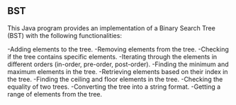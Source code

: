 # <h1 align="center"><BST-AVL-Tree></h1>



## BST
This Java program provides an implementation of a Binary Search Tree (BST) with the following functionalities:

-Adding elements to the tree.
-Removing elements from the tree.
-Checking if the tree contains specific elements.
-Iterating through the elements in different orders (in-order, pre-order, post-order).
-Finding the minimum and maximum elements in the tree.
-Retrieving elements based on their index in the tree.
-Finding the ceiling and floor elements in the tree.
-Checking the equality of two trees.
-Converting the tree into a string format.
-Getting a range of elements from the tree.
